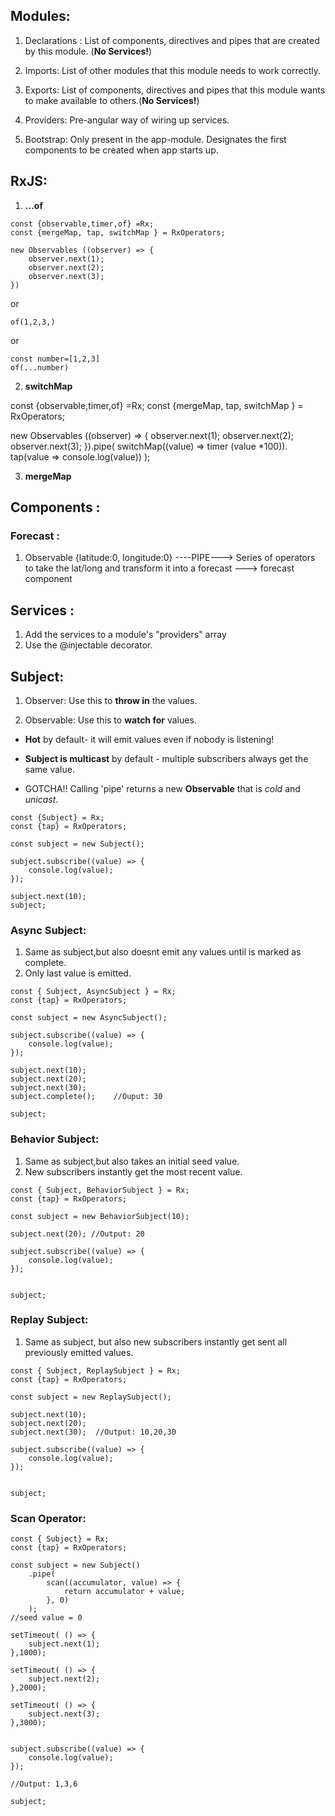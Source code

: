 ## Modules:

1. Declarations : List of components, directives and pipes that are created by this module. (**No Services!**)

2. Imports: List of other modules that this module needs to work correctly.

3. Exports: List of components, directives and pipes that this module wants to make available to others.(**No Services!**)

4. Providers: Pre-angular way of wiring up services.

5. Bootstrap: Only present in the app-module. Designates the first components to be created when app starts up.

## RxJS: 

1. **...of**

```
const {observable,timer,of} =Rx;
const {mergeMap, tap, switchMap } = RxOperators;

new Observables ((observer) => {
    observer.next(1);
    observer.next(2);
    observer.next(3);
})
```
or
```
of(1,2,3,)
```
or 
```
const number=[1,2,3]
of(...number) 
```


2. **switchMap**

const {observable,timer,of} =Rx;
const {mergeMap, tap, switchMap } = RxOperators;

new Observables ((observer) => {
    observer.next(1);
    observer.next(2);
    observer.next(3);
}).pipe(
    switchMap((value) => timer (value *100)).
    tap(value => console.log(value))
);

3. **mergeMap**

## Components :

### Forecast :

1. Observable {latitude:0, longitude:0} ----PIPE---> Series of operators to take the lat/long and transform it into a forecast ---> forecast component


## Services :
1. Add the services to a module's "providers" array
2. Use the @injectable decorator.

## Subject: 

1. Observer: Use this to **throw in** the values.

2. Observable: Use this to **watch for** values.

* **Hot** by default- it will emit values even if nobody is listening!

* **Subject is multicast** by default - multiple subscribers always get the same value.

* GOTCHA!! Calling 'pipe' returns a new **Observable** that is *cold* and *unicast*.

```
const {Subject} = Rx;
const {tap} = RxOperators;

const subject = new Subject();

subject.subscribe((value) => {
    console.log(value);
});

subject.next(10);
subject;
```

### Async Subject:
1. Same as subject,but also doesnt emit any values until is marked as complete. 
2. Only last value is emitted.

```
const { Subject, AsyncSubject } = Rx;
const {tap} = RxOperators;

const subject = new AsyncSubject();

subject.subscribe((value) => {
    console.log(value);
});

subject.next(10);
subject.next(20);
subject.next(30);
subject.complete();    //Ouput: 30

subject;
```

### Behavior Subject:
1. Same as subject,but also takes an initial seed value.
2. New subscribers instantly get the most recent value.

```
const { Subject, BehaviorSubject } = Rx;
const {tap} = RxOperators;

const subject = new BehaviorSubject(10);

subject.next(20); //Output: 20

subject.subscribe((value) => {
    console.log(value);
});


subject;
```

### Replay Subject:
1. Same as subject, but also new subscribers instantly get sent all previously emitted values.

```
const { Subject, ReplaySubject } = Rx;
const {tap} = RxOperators;

const subject = new ReplaySubject();

subject.next(10); 
subject.next(20); 
subject.next(30);  //Output: 10,20,30

subject.subscribe((value) => {
    console.log(value);
});


subject;
```

### Scan Operator:

```
const { Subject} = Rx;
const {tap} = RxOperators;

const subject = new Subject()
    .pipe(
        scan((accumulator, value) => {
            return accumulator + value;
        }, 0)
    );
//seed value = 0 
 
setTimeout( () => {
    subject.next(1); 
},1000);

setTimeout( () => {
    subject.next(2); 
},2000);

setTimeout( () => {
    subject.next(3); 
},3000);


subject.subscribe((value) => {
    console.log(value);
});

//Output: 1,3,6

subject;
```